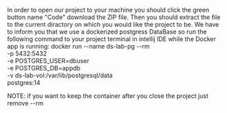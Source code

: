 In order to open our project to your machine you should click the green button name "Code" download the ZIP file. Then you should extract the file to the current diractory on which
you would like the project to be. We have to inform you that we use a dockerized postgress DataBase so run the following command to your project terminal in intellij IDE while the 
Docker app is running:
docker run --name ds-lab-pg --rm \
-p 5432:5432 \
-e POSTGRES_USER=dbuser \
-e POSTGRES_DB=appdb \
-v ds-lab-vol:/var/lib/postgresql/data \
postgres:14

NOTE: if you want to keep the container after you close the project just remove --rm
